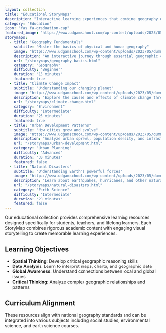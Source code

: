 ```yaml
---
layout: collection
title: "Educational StoryMaps"
description: "Interactive learning experiences that combine geography with engaging narratives for students and educators"
category: "Education"
icon: "fas fa-graduation-cap"
featured_image: "https://www.udgamschool.com/wp-content/uploads/2023/05/dummy-image-grey-e1398449111870.jpg"
storymaps:
  - title: "Geography Fundamentals"
    subtitle: "Master the basics of physical and human geography"
    image: "https://www.udgamschool.com/wp-content/uploads/2023/05/dummy-image-grey-e1398449111870.jpg"
    description: "An interactive journey through essential geographic concepts including landforms, climate patterns, and human settlements"
    url: "/storymaps/geography-basics.html"
    category: "Geography"
    difficulty: "Beginner"
    duration: "15 minutes"
    featured: true
  - title: "Climate Change Impact"
    subtitle: "Understanding our changing planet"
    image: "https://www.udgamschool.com/wp-content/uploads/2023/05/dummy-image-grey-e1398449111870.jpg"
    description: "Explore the causes and effects of climate change through real data and compelling visual storytelling"
    url: "/storymaps/climate-change.html"
    category: "Environment"
    difficulty: "Intermediate"
    duration: "25 minutes"
    featured: true
  - title: "Urban Development Patterns"
    subtitle: "How cities grow and evolve"
    image: "https://www.udgamschool.com/wp-content/uploads/2023/05/dummy-image-grey-e1398449111870.jpg"
    description: "Analyze urban sprawl, population density, and infrastructure development in major metropolitan areas"
    url: "/storymaps/urban-development.html"
    category: "Urban Planning"
    difficulty: "Advanced"
    duration: "30 minutes"
    featured: false
  - title: "Natural Disasters"
    subtitle: "Understanding Earth's powerful forces"
    image: "https://www.udgamschool.com/wp-content/uploads/2023/05/dummy-image-grey-e1398449111870.jpg"
    description: "Learn about earthquakes, hurricanes, and other natural phenomena through interactive case studies"
    url: "/storymaps/natural-disasters.html"
    category: "Earth Science"
    difficulty: "Intermediate"
    duration: "20 minutes"
    featured: false
---
```


Our educational collection provides comprehensive learning resources designed specifically for students, teachers, and lifelong learners. Each StoryMap combines rigorous academic content with engaging visual storytelling to create memorable learning experiences.

## **Learning Objectives**

- **Spatial Thinking**: Develop critical geographic reasoning skills
- **Data Analysis**: Learn to interpret maps, charts, and geographic data
- **Global Awareness**: Understand connections between local and global issues
- **Critical Thinking**: Analyze complex geographic relationships and patterns

## **Curriculum Alignment**

These resources align with national geography standards and can be integrated into various subjects including social studies, environmental science, and earth science courses.
